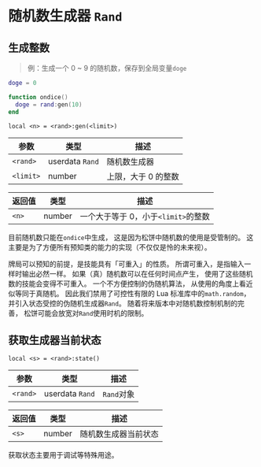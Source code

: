 # 随机数生成器 `Rand`

## 生成整数

> 例：生成一个 0 ~ 9 的随机数，保存到全局变量`doge`

```lua
doge = 0

function ondice()
  doge = rand:gen(10)
end
```

`local <n> = <rand>:gen(<limit>)`

参数 | 类型 | 描述
---- | ---- | ----
`<rand>` | userdata `Rand` | 随机数生成器
`<limit>` | number | 上限，大于 0 的整数

返回值 | 类型 | 描述
------ | ---- | ----
`<n>` | number | 一个大于等于 0，小于`<limit>`的整数

目前随机数只能在`ondice`中生成，
这是因为松饼中随机数的使用是受管制的。
这主要是为了方便所有预知类的能力的实现（不仅仅是怜的未来视）。

牌局可以预知的前提，是技能具有「可重入」的性质。
所谓可重入，是指输入一样时输出必然一样。
如果（真）随机数可以在任何时间点产生，
使用了这些随机数的技能会变得不可重入。
一个不方便控制的伪随机算法，
从使用的角度上看近似等同于真随机。
因此我们禁用了可控性有限的 Lua 标准库中的`math.random`，
并引入状态受控的伪随机生成器`Rand`。
随着将来版本中对随机数控制机制的完善，
松饼可能会放宽对`Rand`使用时机的限制。

## 获取生成器当前状态

`local <s> = <rand>:state()`

参数 | 类型 | 描述
---- | ---- | ----
`<rand>` | userdata `Rand` | `Rand`对象

返回值 | 类型 | 描述
------ | ---- | ----
`<s>` | number | 随机数生成器当前状态

获取状态主要用于调试等特殊用途。

